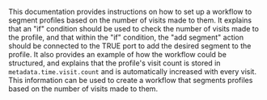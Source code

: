 This documentation provides instructions on how to set up a workflow to segment profiles based on the number of visits made to them. It explains that an "if" condition should be used to check the number of visits made to the profile, and that within the "if" condition, the "add segment" action should be connected to the TRUE port to add the desired segment to the profile. It also provides an example of how the workflow could be structured, and explains that the profile's visit count is stored in `metadata.time.visit.count` and is automatically increased with every visit. This information can be used to create a workflow that segments profiles based on the number of visits made to them.